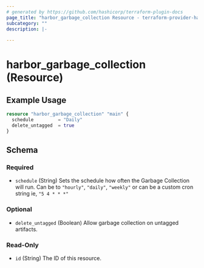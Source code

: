 ```yaml
---
# generated by https://github.com/hashicorp/terraform-plugin-docs
page_title: "harbor_garbage_collection Resource - terraform-provider-harbor"
subcategory: ""
description: |-
  
---
```


# harbor_garbage_collection (Resource)

<!-- schema generated by tfplugindocs -->

## Example Usage

```terraform
resource "harbor_garbage_collection" "main" {
  schedule         = "Daily"
  delete_untagged  = true
}
```

## Schema

### Required

- `schedule` (String) Sets the schedule how often the Garbage Collection will run.  Can be to `"hourly"`, `"daily"`, `"weekly"` or can be a custom cron string ie, `"5 4 * * *"` 

### Optional

- `delete_untagged` (Boolean) Allow garbage collection on untagged artifacts.

### Read-Only

- `id` (String) The ID of this resource.
